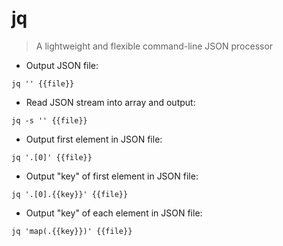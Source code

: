 # jq

> A lightweight and flexible command-line JSON processor
 
- Output JSON file:

`jq '' {{file}}`
 
- Read JSON stream into array and output:

`jq -s '' {{file}}`

- Output first element in JSON file:

`jq '.[0]' {{file}}`

- Output "key" of first element in JSON file:

`jq '.[0].{{key}}' {{file}}`

- Output "key" of each element in JSON file:

`jq 'map(.{{key}})' {{file}}`
